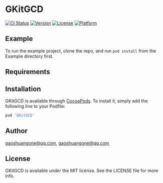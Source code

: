 # GKitGCD

[![CI Status](https://img.shields.io/travis/gaoshuangone@qq.com/GKitGCD.svg?style=flat)](https://travis-ci.org/gaoshuangone@qq.com/GKitGCD)
[![Version](https://img.shields.io/cocoapods/v/GKitGCD.svg?style=flat)](https://cocoapods.org/pods/GKitGCD)
[![License](https://img.shields.io/cocoapods/l/GKitGCD.svg?style=flat)](https://cocoapods.org/pods/GKitGCD)
[![Platform](https://img.shields.io/cocoapods/p/GKitGCD.svg?style=flat)](https://cocoapods.org/pods/GKitGCD)

## Example

To run the example project, clone the repo, and run `pod install` from the Example directory first.

## Requirements

## Installation

GKitGCD is available through [CocoaPods](https://cocoapods.org). To install
it, simply add the following line to your Podfile:

```ruby
pod 'GKitGCD'
```

## Author

gaoshuangone@qq.com, gaoshuangone@qq.com

## License

GKitGCD is available under the MIT license. See the LICENSE file for more info.
